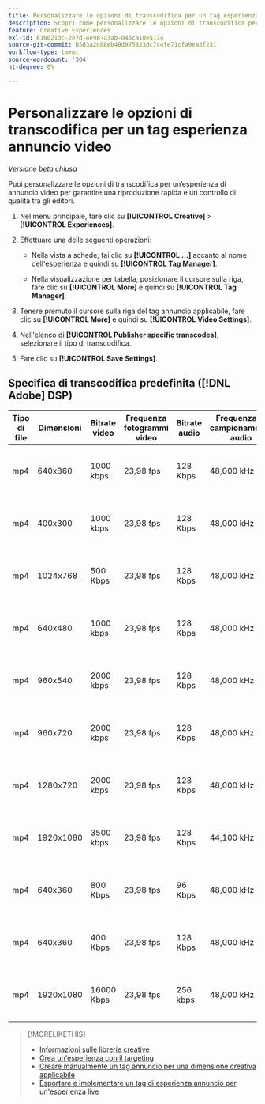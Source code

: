 ```yaml
---
title: Personalizzare le opzioni di transcodifica per un tag esperienza annuncio video
description: Scopri come personalizzare le opzioni di transcodifica per un tag annuncio video.
feature: Creative Experiences
exl-id: 6100213c-2e7d-4e98-a3ab-045ca10e5174
source-git-commit: b5d3a2d88eb49d975823dc7c4fe71cfa9ea3f231
workflow-type: tm+mt
source-wordcount: '304'
ht-degree: 0%

---
```


# Personalizzare le opzioni di transcodifica per un tag esperienza annuncio video

*Versione beta chiusa*

Puoi personalizzare le opzioni di transcodifica per un’esperienza di annuncio video per garantire una riproduzione rapida e un controllo di qualità tra gli editori.

1. Nel menu principale, fare clic su **[!UICONTROL Creative]** > **[!UICONTROL Experiences]**.

1. Effettuare una delle seguenti operazioni:

   * Nella vista a schede, fai clic su **[!UICONTROL ...]** accanto al nome dell&#39;esperienza e quindi su **[!UICONTROL Tag Manager]**.

   * Nella visualizzazione per tabella, posizionare il cursore sulla riga, fare clic su **[!UICONTROL More]** e quindi su **[!UICONTROL Tag Manager]**.

1. Tenere premuto il cursore sulla riga del tag annuncio applicabile, fare clic su **[!UICONTROL More]** e quindi su **[!UICONTROL Video Settings]**.

1. Nell&#39;elenco di **[!UICONTROL Publisher specific transcodes]**, selezionare il tipo di transcodifica.

1. Fare clic su **[!UICONTROL Save Settings]**.

## Specifica di transcodifica predefinita ([!DNL Adobe] DSP)

| Tipo di file | Dimensioni | Bitrate video | Frequenza fotogrammi video | Bitrate audio | Frequenza di campionamento audio | Livello audio |
|---|---|---|---|---|---|---|
| mp4 | 640x360 | 1000 kbps | 23,98 fps | 128 Kbps | 48,000 kHz | 24 LKFS (+/- 2,0 dB) |
| mp4 | 400x300 | 1000 kbps | 23,98 fps | 128 Kbps | 48,000 kHz | 24 LKFS (+/- 2,0 dB) |
| mp4 | 1024x768 | 500 Kbps | 23,98 fps | 128 Kbps | 48,000 kHz | 24 LKFS (+/- 2,0 dB) |
| mp4 | 640x480 | 1000 kbps | 23,98 fps | 128 Kbps | 48,000 kHz | 24 LKFS (+/- 2,0 dB) |
| mp4 | 960x540 | 2000 kbps | 23,98 fps | 128 Kbps | 48,000 kHz | 24 LKFS (+/- 2,0 dB) |
| mp4 | 960x720 | 2000 kbps | 23,98 fps | 128 Kbps | 48,000 kHz | 24 LKFS (+/- 2,0 dB) |
| mp4 | 1280x720 | 2000 kbps | 23,98 fps | 128 Kbps | 48,000 kHz | 24 LKFS (+/- 2,0 dB) |
| mp4 | 1920x1080 | 3500 kbps | 23,98 fps | 128 Kbps | 44,100 kHz | 24 LKFS (+/- 2,0 dB) |
| mp4 | 640x360 | 800 Kbps | 23,98 fps | 96 Kbps | 48,000 kHz | 24 LKFS (+/- 2,0 dB) |
| mp4 | 640x360 | 400 Kbps | 23,98 fps | 128 Kbps | 48,000 kHz | 24 LKFS (+/- 2,0 dB) |
| mp4 | 1920x1080 | 16000 Kbps | 23,98 fps | 256 kbps | 48,000 kHz | 24 LKFS (+/- 2,0 dB) |

>[!MORELIKETHIS]
>
>* [Informazioni sulle librerie creative](/help/creative/creative-libraries/creative-libraries-about.md)
>* [Crea un&#39;esperienza con il targeting](/help/creative/experiences/experience-create-targeting.md)
>* [Creare manualmente un tag annuncio per una dimensione creativa applicabile](experience-tag-create-manually.md)
>* [Esportare e implementare un tag di esperienza annuncio per un&#39;esperienza live](experience-tag-export.md)
